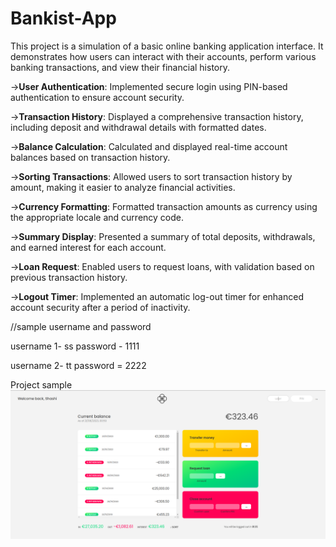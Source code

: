 # Bankist-App
This project is a simulation of a basic online banking application interface. 
It demonstrates how users can interact with their accounts, perform various banking transactions, and view their financial history.

->**User Authentication**: Implemented secure login using PIN-based authentication to ensure account security.

->**Transaction History**: Displayed a comprehensive transaction history, including deposit and withdrawal details with formatted dates.

->**Balance Calculation**: Calculated and displayed real-time account balances based on transaction history.

->**Sorting Transactions**: Allowed users to sort transaction history by amount, making it easier to analyze financial activities.

->**Currency Formatting**: Formatted transaction amounts as currency using the appropriate locale and currency code.

->**Summary Display**: Presented a summary of total deposits, withdrawals, and earned interest for each account.

->**Loan Request**: Enabled users to request loans, with validation based on previous transaction history.

->**Logout Timer**: Implemented an automatic log-out timer for enhanced account security after a period of inactivity.


//sample username and password

username 1- ss
password - 1111

username 2- tt
password = 2222


Project sample 
![image](Bankist_snap.png)
